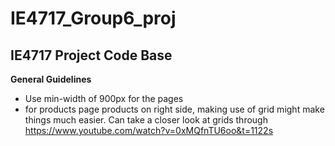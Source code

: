 # IE4717_Group6_proj
## IE4717 Project Code Base

**General Guidelines**
- Use min-width of 900px for the pages
- for products page products on right side, making use of grid might make things much easier. Can take a closer look at grids through https://www.youtube.com/watch?v=0xMQfnTU6oo&t=1122s

